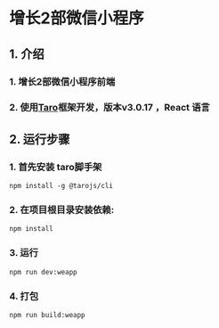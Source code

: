 # 增长2部微信小程序

## 1. 介绍

### 1. 增长2部微信小程序前端
### 2. 使用[Taro](https://taro-docs.jd.com/taro/docs/README)框架开发，版本v3.0.17 ，React 语言 


## 2. 运行步骤
### 1. 首先安装 taro脚手架
```
npm install -g @tarojs/cli
```
### 2. 在项目根目录安装依赖:
```
npm install
```
### 3. 运行
```
npm run dev:weapp
```
### 4. 打包
```
npm run build:weapp
```
